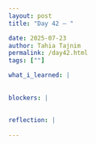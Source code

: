 ```yaml
---
layout: post
title: "Day 42 – "

date: 2025-07-23
author: Tahia Tajnim
permalink: /day42.html
tags: [""]   

what_i_learned: |
  
  
blockers: |  
  
  
reflection: |
  
---
```

